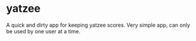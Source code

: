 # yatzee
A quick and dirty app for keeping yatzee scores. 
Very simple app, can only be used by one user at a time. 
